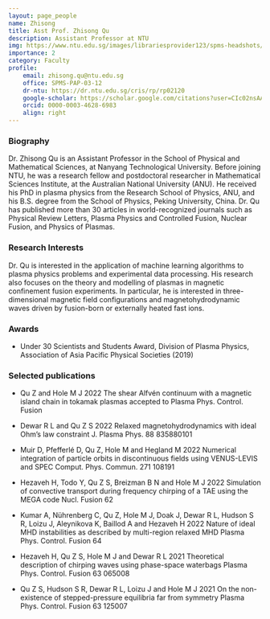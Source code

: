 ```yaml
---
layout: page_people
name: Zhisong
title: Asst Prof. Zhisong Qu
description: Assistant Professor at NTU
img: https://www.ntu.edu.sg/images/librariesprovider123/spms-headshots/qu-zhisong.tmb-0.jpg
importance: 2
category: Faculty
profile:
    email: zhisong.qu@ntu.edu.sg
    office: SPMS-PAP-03-12
    dr-ntu: https://dr.ntu.edu.sg/cris/rp/rp02120
    google-scholar: https://scholar.google.com/citations?user=CIc02nsAAAAJ
    orcid: 0000-0003-4628-6983
    align: right
---
```


### Biography
Dr. Zhisong Qu is an Assistant Professor in the School of Physical and Mathematical Sciences, at Nanyang Technological University. Before joining NTU, he was a research fellow and postdoctoral researcher in Mathematical Sciences Institute, at the Australian National University (ANU). He received his PhD in plasma physics from the Research School of Physics, ANU, and his B.S. degree from the School of Physics, Peking University, China. Dr. Qu has published more than 30 articles in world-recognized journals such as Physical Review Letters, Plasma Physics and Controlled Fusion, Nuclear Fusion, and Physics of Plasmas.

### Research Interests
Dr. Qu is interested in the application of machine learning algorithms to plasma physics problems and experimental data processing. His research also focuses on the theory and modelling of plasmas in magnetic confinement fusion experiments. In particular, he is interested in three-dimensional magnetic field configurations and magnetohydrodynamic waves driven by fusion-born or externally heated fast ions.

### Awards
- Under 30 Scientists and Students Award, Division of Plasma Physics, Association of Asia Pacific Physical Societies (2019)

### Selected publications
- Qu Z and Hole M J 2022 The shear Alfvén continuum with a magnetic island chain in tokamak plasmas accepted to Plasma Phys. Control. Fusion

- Dewar R L and Qu Z S 2022 Relaxed magnetohydrodynamics with ideal Ohm’s law constraint J. Plasma Phys. 88 835880101

- Muir D, Pfefferlé D, Qu Z, Hole M and Hegland M 2022 Numerical integration of particle orbits in discontinuous fields using VENUS-LEVIS and SPEC Comput. Phys. Commun. 271 108191

- Hezaveh H, Todo Y, Qu Z S, Breizman B N and Hole M J 2022 Simulation of convective transport during frequency chirping of a TAE using the MEGA code Nucl. Fusion 62

- Kumar A, Nührenberg C, Qu Z, Hole M J, Doak J, Dewar R L, Hudson S R, Loizu J, Aleynikova K, Baillod A and Hezaveh H 2022 Nature of ideal MHD instabilities as described by multi-region relaxed MHD Plasma Phys. Control. Fusion 64

- Hezaveh H, Qu Z S, Hole M J and Dewar R L 2021 Theoretical description of chirping waves using phase-space waterbags Plasma Phys. Control. Fusion 63 065008

- Qu Z S, Hudson S R, Dewar R L, Loizu J and Hole M J 2021 On the non-existence of stepped-pressure equilibria far from symmetry Plasma Phys. Control. Fusion 63 125007
